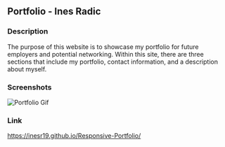 ## Portfolio - Ines Radic

### Description

The purpose of this website is to showcase my portfolio for future employers and potential networking. Within this site, there are three sections that include my portfolio, contact information, and a description about myself.   

### Screenshots

![Portfolio Gif](https://github.com/inesr19/Responsive-Portfolio/blob/main/assets/images/Portfolio.gif)

### Link
<https://inesr19.github.io/Responsive-Portfolio/>
